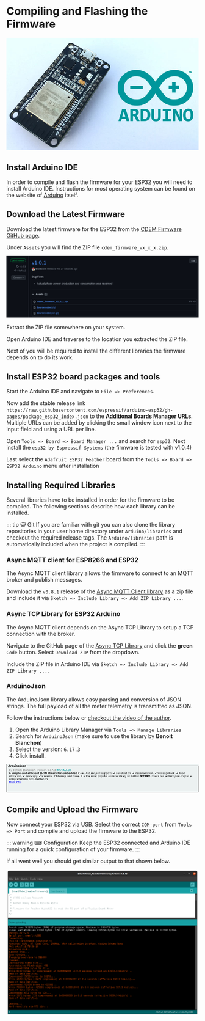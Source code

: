 # Compiling and Flashing the Firmware

![Flashing Firmware](./images/flash_firmware.jpg)

## Install Arduino IDE

In order to compile and flash the firmware for your ESP32 you will need to install Arduino IDE. Instructions for most operating system can be found on the website of [Arduino](https://www.arduino.cc/en/Guide) itself.

## Download the Latest Firmware

Download the latest firmware for the ESP32 from the [CDEM Firmware GitHub page](https://github.com/connected-digital-energy-meter/cdem_firmware/releases).

Under `Assets` you will find the ZIP file `cdem_firmware_vx_x_x.zip`.

![Firmware](./images/download_firmware.png)

Extract the ZIP file somewhere on your system.

Open Arduino IDE and traverse to the location you extracted the ZIP file.

Next of you will be required to install the different libraries the firmware depends on to do its work.

## Install ESP32 board packages and tools

Start the Arduino IDE and navigate to `File => Preferences`.

Now add the stable release link `https://raw.githubusercontent.com/espressif/arduino-esp32/gh-pages/package_esp32_index.json` to the **Additional Boards Manager URLs**. Multiple URLs can be added by clicking the small window icon next to the input field and using a URL per line.

Open `Tools => Board => Board Manager ...` and search for `esp32`. Next install the `esp32 by Espressif Systems` (the firmware is tested with v1.0.4)

Last select the `Adafruit ESP32 Feather` board from the `Tools => Board => ESP32 Arduino` menu after installation

## Installing Required Libraries

Several libraries have to be installed in order for the firmware to be compiled. The following sections describe how each library can be installed.

::: tip 😺 Git
If you are familiar with git you can also clone the library repositories in your user home directory under `Arduino/libraries` and checkout the required release tags. The `Arduino/libraries` path is automatically included when the project is compiled.
:::

### Async MQTT client for ESP8266 and ESP32

The Async MQTT client library allows the firmware to connect to an MQTT broker and publish messages.

Download the `v0.8.1` release of the [Async MQTT Client library](https://github.com/marvinroger/async-mqtt-client/releases) as a zip file and include it via `Sketch => Include Library => Add ZIP Library ...`.

### Async TCP Library for ESP32 Arduino

The Async MQTT client depends on the Async TCP Library to setup a TCP connection with the broker.

Navigate to the GitHub page of the [Async TCP Library](https://github.com/me-no-dev/AsyncTCP) and click the **green** `Code` button. Select `Download ZIP` from the dropdown.

Include the ZIP file in Arduino IDE via `Sketch => Include Library => Add ZIP Library ...`.

### ArduinoJson

The ArduinoJson library allows easy parsing and conversion of JSON strings. The full payload of all the meter telemetry is transmitted as JSON. 

Follow the instructions below or [checkout the video of the author](https://www.youtube.com/watch?v=GUTpaY1YaXo&feature=youtu.be).

1. Open the Arduino Library Manager via `Tools => Manage Libraries`
2. Search for `ArduinoJson` (make sure to use the library by **Benoit Blanchon**)
3. Select the version: `6.17.3 `
4. Click install.

![ArduinoJson](./images/arduino_json.png)

## Compile and Upload the Firmware

Now connect your ESP32 via USB. Select the correct `COM-port` from `Tools => Port` and compile and upload the firmware to the ESP32.

::: warning ⌨ Configuration
Keep the ESP32 connected and Arduino IDE running for a quick configuration of your firmware.
:::

If all went well you should get similar output to that shown below.

![Successful compilation](./images/compiled_succesfully.png)
